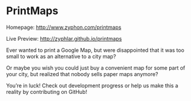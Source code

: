 PrintMaps
=========

Homepage: http://www.zyphon.com/printmaps

Live Preview: http://zyphlar.github.io/printmaps

Ever wanted to print a Google Map, but were disappointed that it was too small to work as an alternative to a city map?

Or maybe you wish you could just buy a convenient map for some part of your city, but realized that nobody sells paper maps anymore?

You’re in luck! Check out development progress or help us make this a reality by contributing on GitHub!
